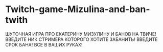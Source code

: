 # Twitch-game-Mizulina-and-ban-twith 
ШУТОЧНАЯ ИГРА ПРО ЕКАТЕРИНУ МИЗУЛИНУ И БАНОВ НА ТВИЧЕ! 
ВВЕДИТЕ НИК СТРИМЕРА КОТОРОГО ХОТИТЕ ЗАБАНИТЬ!
ВВЕДИТЕ СРОК БАНА! ВСЕ В ВАШИХ РУКАХ! 

